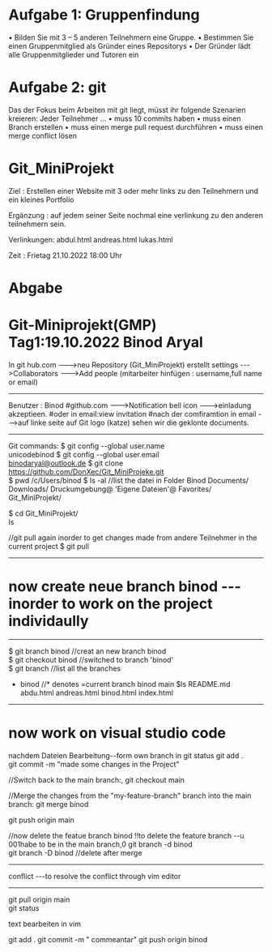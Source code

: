 # Aufgabe 1: Gruppenfindung
•	Bilden Sie mit 3 – 5 anderen Teilnehmern eine Gruppe.
•	Bestimmen Sie einen Gruppenmitglied als Gründer eines Repositorys
•	Der Gründer lädt alle Gruppenmitglieder und Tutoren ein

# Aufgabe 2: git 
Das der Fokus beim Arbeiten mit git liegt, müsst ihr folgende Szenarien kreieren:
	Jeder Teilnehmer …
•	muss 10 commits haben
•	muss einen Branch erstellen
•	muss einen merge pull request durchführen
•	muss einen merge conflict lösen

 # Git_MiniProjekt
Ziel : 			Erstellen einer Website mit 3 oder mehr links zu den Teilnehmern und ein 
				kleines Portfolio

Ergänzung :		auf jedem seiner Seite nochmal eine verlinkung zu den anderen teilnehmern sein. 

Verlinkungen:	abdul.html  andreas.html	lukas.html

Zeit :			Frietag 21.10.2022 18:00 Uhr


# Abgabe 
# Git-Miniprojekt(GMP)     Tag1:19.10.2022     Binod Aryal
In git hub.com --->neu Repository (Git_MiniProjekt) erstellt 
settings --->Collaborators --->Add people (mitarbeiter hinfügen : username,full name or email)
***********************************************************************************************
Benutzer : Binod 
#github.com --->Notification bell icon --->einladung akzeptieen. 
#oder in email:view invitation 
#nach der comfiramtion in email --->auf linke seite auf Git logo (katze) sehen wir die geklonte documents.

*********************************************************************************************
Git commands:
$ git config --global user.name        
                       unicodebinod
$ git config --global user.email       
                      binodaryal@outlook.de
$ git clone https://github.com/DonXec/Git_MiniProjeke.git     
$ pwd
/c/Users/binod
$ ls  -al         //list the datei in Folder Binod 
 Documents/
 Downloads/
 Druckumgebung@
'Eigene Dateien'@
 Favorites/
 Git_MiniProjekt/
 
 $ cd Git_MiniProjekt/       
ls  

//git pull again inorder to get changes made from andere Teilnehmer in the current project 
$ git pull          
                                        

********************************************************************
# now create neue branch binod ---inorder to work on the project individaully 
********************************************************************
$ git branch binod     //creat an new branch binod  
$ git checkout binod   //switched to branch 'binod'    
$ git branch           //list all the branches 
* binod              //* denotes =current branch binod 
  main
$ls
README.md  abdu.html  andreas.html  binod.html  index.html   
***************************************************************************
# now work on visual studio code 
nachdem Dateien Bearbeitung--form own branch in 
git status 
git add .      
git commit -m "made some changes in the Project"

 //Switch back to the main branch:,
 git checkout main

//Merge the changes from the "my-feature-branch" branch into the main branch:
git merge binod      

git push origin main
  
//now delete the featue branch binod  !!to delete the feature branch --u 001habe to be in the main branch,0
git branch -d binod  
git branch -D binod  //delete after merge 

****************************************************************
conflict ---to resolve the conflict through vim editor 
********************************************************
git pull origin main   
git status

text bearbeiten in vim 

git  add .
git commit -m " commeantar"
git push origin binod





